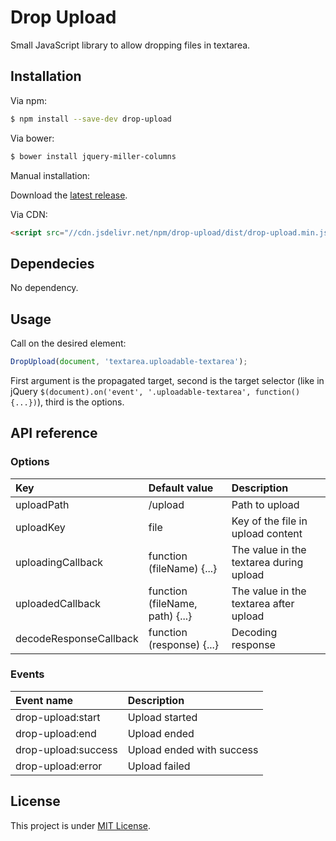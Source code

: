 Drop Upload
===========

Small JavaScript library to allow dropping files in textarea.

Installation
------------

Via npm:
```bash
$ npm install --save-dev drop-upload
```

Via bower:
```bash
$ bower install jquery-miller-columns
```

Manual installation:

Download the [latest release](https://github.com/antalaron/drop-upload/releases).

Via CDN:

```html
<script src="//cdn.jsdelivr.net/npm/drop-upload/dist/drop-upload.min.js"></script>
```

Dependecies
-----------

No dependency.

Usage
-----

Call on the desired element:

```javascript
DropUpload(document, 'textarea.uploadable-textarea');
```

First argument is the propagated target, second is the target selector (like in jQuery
`$(document).on('event', '.uploadable-textarea', function() {...})`), third is the options.

API reference
-------------

### Options

| Key                    | Default value                   | Description                             |
|:---------------------- |:------------------------------- |:--------------------------------------- |
| uploadPath             | /upload                         | Path to upload                          |
| uploadKey              | file                            | Key of the file in upload content       |
| uploadingCallback      | function (fileName) {...}       | The value in the textarea during upload |
| uploadedCallback       | function (fileName, path) {...} | The value in the textarea after upload  |
| decodeResponseCallback | function (response) {...}       | Decoding response                       |

### Events

| Event name          | Description               |
|:------------------- |:------------------------- |
| drop-upload:start   | Upload started            |
| drop-upload:end     | Upload ended              |
| drop-upload:success | Upload ended with success |
| drop-upload:error   | Upload failed             |


License
-------

This project is under [MIT License](http://opensource.org/licenses/mit-license.php).
